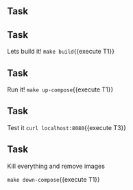 

## Task


## Task
Lets build it!
`make build`{{execute T1}}

## Task 
Run it!
`make up-compose`{{execute T1}}


## Task
Test it
`curl localhost:8080`{{execute T3}}

## Task
Kill everything and remove images

`make down-compose`{{execute T1}}